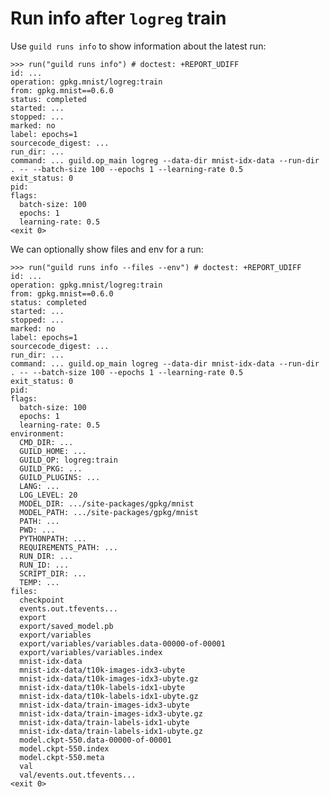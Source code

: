 # Run info after `logreg` train

Use `guild runs info` to show information about the latest run:

    >>> run("guild runs info") # doctest: +REPORT_UDIFF
    id: ...
    operation: gpkg.mnist/logreg:train
    from: gpkg.mnist==0.6.0
    status: completed
    started: ...
    stopped: ...
    marked: no
    label: epochs=1
    sourcecode_digest: ...
    run_dir: ...
    command: ... guild.op_main logreg --data-dir mnist-idx-data --run-dir . -- --batch-size 100 --epochs 1 --learning-rate 0.5
    exit_status: 0
    pid:
    flags:
      batch-size: 100
      epochs: 1
      learning-rate: 0.5
    <exit 0>

We can optionally show files and env for a run:

    >>> run("guild runs info --files --env") # doctest: +REPORT_UDIFF
    id: ...
    operation: gpkg.mnist/logreg:train
    from: gpkg.mnist==0.6.0
    status: completed
    started: ...
    stopped: ...
    marked: no
    label: epochs=1
    sourcecode_digest: ...
    run_dir: ...
    command: ... guild.op_main logreg --data-dir mnist-idx-data --run-dir . -- --batch-size 100 --epochs 1 --learning-rate 0.5
    exit_status: 0
    pid:
    flags:
      batch-size: 100
      epochs: 1
      learning-rate: 0.5
    environment:
      CMD_DIR: ...
      GUILD_HOME: ...
      GUILD_OP: logreg:train
      GUILD_PKG: ...
      GUILD_PLUGINS: ...
      LANG: ...
      LOG_LEVEL: 20
      MODEL_DIR: .../site-packages/gpkg/mnist
      MODEL_PATH: .../site-packages/gpkg/mnist
      PATH: ...
      PWD: ...
      PYTHONPATH: ...
      REQUIREMENTS_PATH: ...
      RUN_DIR: ...
      RUN_ID: ...
      SCRIPT_DIR: ...
      TEMP: ...
    files:
      checkpoint
      events.out.tfevents...
      export
      export/saved_model.pb
      export/variables
      export/variables/variables.data-00000-of-00001
      export/variables/variables.index
      mnist-idx-data
      mnist-idx-data/t10k-images-idx3-ubyte
      mnist-idx-data/t10k-images-idx3-ubyte.gz
      mnist-idx-data/t10k-labels-idx1-ubyte
      mnist-idx-data/t10k-labels-idx1-ubyte.gz
      mnist-idx-data/train-images-idx3-ubyte
      mnist-idx-data/train-images-idx3-ubyte.gz
      mnist-idx-data/train-labels-idx1-ubyte
      mnist-idx-data/train-labels-idx1-ubyte.gz
      model.ckpt-550.data-00000-of-00001
      model.ckpt-550.index
      model.ckpt-550.meta
      val
      val/events.out.tfevents...
    <exit 0>
